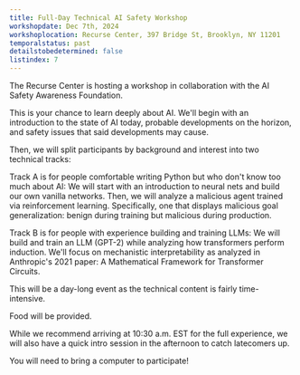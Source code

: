```yaml
---
title: Full-Day Technical AI Safety Workshop
workshopdate: Dec 7th, 2024
workshoplocation: Recurse Center, 397 Bridge St, Brooklyn, NY 11201
temporalstatus: past
detailstobedetermined: false
listindex: 7
---
```


The Recurse Center is hosting a workshop in collaboration with the AI Safety Awareness Foundation.

This is your chance to learn deeply about AI. We'll begin with an introduction to the state of AI today, probable developments on the horizon, and safety issues that said developments may cause.

Then, we will split participants by background and interest into two technical tracks:

Track A is for people comfortable writing Python but who don't know too much about AI: We will start with an introduction to neural nets and build our own vanilla networks. Then, we will analyze a malicious agent trained via reinforcement learning. Specifically, one that displays malicious goal generalization: benign during training but malicious during production.

Track B is for people with experience building and training LLMs: We will build and train an LLM (GPT-2) while analyzing how transformers perform induction. We'll focus on mechanistic interpretability as analyzed in Anthropic's 2021 paper: A Mathematical Framework for Transformer Circuits.

This will be a day-long event as the technical content is fairly time-intensive.

Food will be provided.

While we recommend arriving at 10:30 a.m. EST for the full experience, we will also have a quick intro session in the afternoon to catch latecomers up.

You will need to bring a computer to participate!
